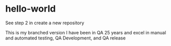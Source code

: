# hello-world
See step 2 in create a new repository

This is my branched version
I have been in QA 25 years and excel in manual and automated testing, QA Development, and QA release
